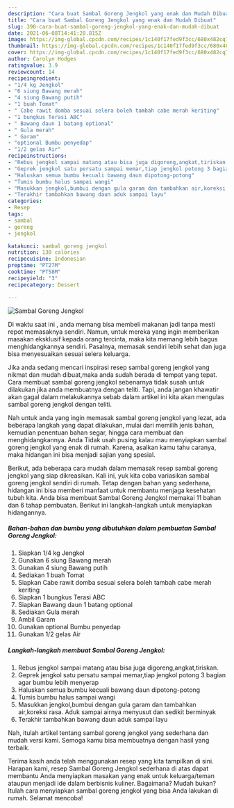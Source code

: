 ```yaml
---
description: "Cara buat Sambal Goreng Jengkol yang enak dan Mudah Dibuat"
title: "Cara buat Sambal Goreng Jengkol yang enak dan Mudah Dibuat"
slug: 390-cara-buat-sambal-goreng-jengkol-yang-enak-dan-mudah-dibuat
date: 2021-06-08T14:41:28.815Z
image: https://img-global.cpcdn.com/recipes/1c140f17fed9f3cc/680x482cq70/sambal-goreng-jengkol-foto-resep-utama.jpg
thumbnail: https://img-global.cpcdn.com/recipes/1c140f17fed9f3cc/680x482cq70/sambal-goreng-jengkol-foto-resep-utama.jpg
cover: https://img-global.cpcdn.com/recipes/1c140f17fed9f3cc/680x482cq70/sambal-goreng-jengkol-foto-resep-utama.jpg
author: Carolyn Hodges
ratingvalue: 3.9
reviewcount: 14
recipeingredient:
- "1/4 kg Jengkol"
- "6 siung Bawang merah"
- "4 siung Bawang putih"
- "1 buah Tomat"
- " Cabe rawit domba sesuai selera boleh tambah cabe merah keriting"
- "1 bungkus Terasi ABC"
- " Bawang daun 1 batang optional"
- " Gula merah"
- " Garam"
- "optional Bumbu penyedap"
- "1/2 gelas Air"
recipeinstructions:
- "Rebus jengkol sampai matang atau bisa juga digoreng,angkat,tiriskan."
- "Geprek jengkol satu persatu sampai memar,tiap jengkol potong 3 bagian agar bumbu lebih menyerap"
- "Haluskan semua bumbu kecuali bawang daun dipotong-potong"
- "Tumis bumbu halus sampai wangi"
- "Masukkan jengkol,bumbui dengan gula garam dan tambahkan air,koreksi rasa. Aduk sampai airnya menyusut dan sedikit berminyak"
- "Terakhir tambahkan bawang daun aduk sampai layu"
categories:
- Resep
tags:
- sambal
- goreng
- jengkol

katakunci: sambal goreng jengkol 
nutrition: 130 calories
recipecuisine: Indonesian
preptime: "PT27M"
cooktime: "PT58M"
recipeyield: "3"
recipecategory: Dessert

---
```



![Sambal Goreng Jengkol](https://img-global.cpcdn.com/recipes/1c140f17fed9f3cc/680x482cq70/sambal-goreng-jengkol-foto-resep-utama.jpg)

Di waktu  saat ini , anda memang bisa membeli makanan jadi tanpa mesti repot memasaknya sendiri. Namun, untuk mereka yang ingin memberikan masakan eksklusif kepada orang tercinta, maka kita memang lebih bagus menghidangkannya sendiri. Pasalnya, memasak sendiri lebih sehat dan juga bisa menyesuaikan sesuai selera keluarga.

Jika anda sedang mencari inspirasi resep sambal goreng jengkol yang nikmat dan mudah dibuat,maka anda sudah berada di tempat yang tepat. Cara membuat sambal goreng jengkol  sebenarnya tidak susah untuk dilakukan jika anda membuatnya dengan teliti. Tapi, anda jangan khawatir akan gagal dalam melakukannya 
sebab dalam artikel ini kita akan mengulas sambal goreng jengkol dengan teliti.  



Nah untuk anda yang ingin memasak sambal goreng jengkol yang lezat, ada beberapa langkah yang dapat dilakukan, mulai dari memilih jenis bahan, kemudian penentuan bahan segar, hingga cara membuat dan menghidangkannya. Anda Tidak usah pusing kalau mau menyiapkan sambal goreng jengkol yang enak di rumah. Karena, asalkan kamu  tahu caranya, maka hidangan ini bisa menjadi sajian yang spesial.

Berikut, ada beberapa cara mudah dalam memasak resep sambal goreng jengkol yang siap dikreasikan. Kali ini, yuk kita coba variasikan sambal goreng jengkol sendiri di rumah. Tetap dengan bahan yang sederhana, hidangan ini bisa memberi manfaat untuk membantu menjaga kesehatan tubuh kita. Anda bisa membuat Sambal Goreng Jengkol memakai 11 bahan dan 6 tahap pembuatan. Berikut ini langkah-langkah untuk menyiapkan hidangannya.

<!--inarticleads1-->

##### Bahan-bahan dan bumbu yang dibutuhkan dalam pembuatan Sambal Goreng Jengkol:

1. Siapkan 1/4 kg Jengkol
1. Gunakan 6 siung Bawang merah
1. Gunakan 4 siung Bawang putih
1. Sediakan 1 buah Tomat
1. Siapkan  Cabe rawit domba sesuai selera boleh tambah cabe merah keriting
1. Siapkan 1 bungkus Terasi ABC
1. Siapkan  Bawang daun 1 batang optional
1. Sediakan  Gula merah
1. Ambil  Garam
1. Gunakan optional Bumbu penyedap
1. Gunakan 1/2 gelas Air




<!--inarticleads2-->

##### Langkah-langkah membuat Sambal Goreng Jengkol:

1. Rebus jengkol sampai matang atau bisa juga digoreng,angkat,tiriskan.
1. Geprek jengkol satu persatu sampai memar,tiap jengkol potong 3 bagian agar bumbu lebih menyerap
1. Haluskan semua bumbu kecuali bawang daun dipotong-potong
1. Tumis bumbu halus sampai wangi
1. Masukkan jengkol,bumbui dengan gula garam dan tambahkan air,koreksi rasa. Aduk sampai airnya menyusut dan sedikit berminyak
1. Terakhir tambahkan bawang daun aduk sampai layu




Nah, itulah artikel tentang  sambal goreng jengkol  yang sederhana dan mudah versi kami. Semoga kamu bisa membuatnya dengan hasil yang terbaik. 

Terima kasih anda telah menggunakan resep yang kita tampilkan di sini. Harapan kami, resep  Sambal Goreng Jengkol sederhana di atas dapat membantu Anda menyiapkan masakan yang enak untuk keluarga/teman ataupun menjadi ide dalam berbisnis kuliner. Bagaimana? Mudah bukan? Itulah cara menyiapkan sambal goreng jengkol yang bisa Anda lakukan di rumah. Selamat mencoba!

